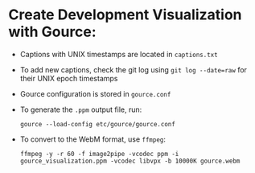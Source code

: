 # Create Development Visualization with Gource:

* Captions with UNIX timestamps are located in `captions.txt`
* To add new captions, check the git log using `git log --date=raw` for their UNIX epoch timestamps
* Gource configuration is stored in `gource.conf`
* To generate the `.ppm` output file, run:

    ```shell
    gource --load-config etc/gource/gource.conf
    ```

* To convert to the WebM format, use `ffmpeg`:

    ```shell
    ffmpeg -y -r 60 -f image2pipe -vcodec ppm -i gource_visualization.ppm -vcodec libvpx -b 10000K gource.webm
    ```

